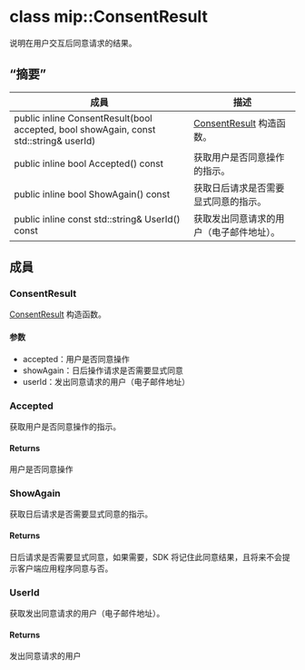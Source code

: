 # <a name="class-mipconsentresult"></a>class mip::ConsentResult 
说明在用户交互后同意请求的结果。
  
## <a name="summary"></a>“摘要”
 成員                        | 描述                                
--------------------------------|---------------------------------------------
public inline ConsentResult(bool accepted, bool showAgain, const std::string& userId)  |  [ConsentResult](#classmip_1_1_consent_result) 构造函数。
public inline bool Accepted() const  |  获取用户是否同意操作的指示。
public inline bool ShowAgain() const  |  获取日后请求是否需要显式同意的指示。
public inline const std::string& UserId() const  |  获取发出同意请求的用户（电子邮件地址）。
  
## <a name="members"></a>成員
  
### <a name="consentresult"></a>ConsentResult
[ConsentResult](#classmip_1_1_consent_result) 构造函数。
  
#### <a name="parameters"></a>参数
* accepted：用户是否同意操作 
* showAgain：日后操作请求是否需要显式同意 
* userId：发出同意请求的用户（电子邮件地址）
  
### <a name="accepted"></a>Accepted
获取用户是否同意操作的指示。
  
#### <a name="returns"></a>Returns
用户是否同意操作
  
### <a name="showagain"></a>ShowAgain
获取日后请求是否需要显式同意的指示。
  
#### <a name="returns"></a>Returns
日后请求是否需要显式同意，如果需要，SDK 将记住此同意结果，且将来不会提示客户端应用程序同意与否。
  
### <a name="userid"></a>UserId
获取发出同意请求的用户（电子邮件地址）。
  
#### <a name="returns"></a>Returns
发出同意请求的用户